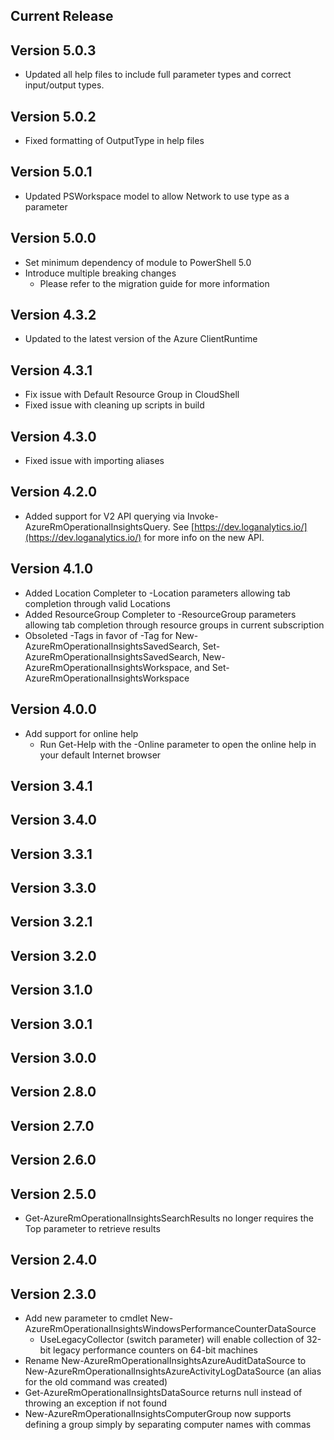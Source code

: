 <!--
    Please leave this section at the top of the change log.

    Changes for the current release should go under the section titled "Current Release", and should adhere to the following format:

    ## Current Release
    * Overview of change #1
        - Additional information about change #1
    * Overview of change #2
        - Additional information about change #2
        - Additional information about change #2
    * Overview of change #3
    * Overview of change #4
        - Additional information about change #4

    ## YYYY.MM.DD - Version X.Y.Z (Previous Release)
    * Overview of change #1
        - Additional information about change #1
-->
## Current Release

## Version 5.0.3
* Updated all help files to include full parameter types and correct input/output types.

## Version 5.0.2
* Fixed formatting of OutputType in help files

## Version 5.0.1
* Updated PSWorkspace model to allow Network to use type as a parameter

## Version 5.0.0
* Set minimum dependency of module to PowerShell 5.0
* Introduce multiple breaking changes
    - Please refer to the migration guide for more information

## Version 4.3.2
* Updated to the latest version of the Azure ClientRuntime

## Version 4.3.1
* Fix issue with Default Resource Group in CloudShell
* Fixed issue with cleaning up scripts in build

## Version 4.3.0
* Fixed issue with importing aliases

## Version 4.2.0
* Added support for V2 API querying via Invoke-AzureRmOperationalInsightsQuery. See [https://dev.loganalytics.io/](https://dev.loganalytics.io/) for more info on the new API.

## Version 4.1.0
* Added Location Completer to -Location parameters allowing tab completion through valid Locations
* Added ResourceGroup Completer to -ResourceGroup parameters allowing tab completion through resource groups in current subscription
* Obsoleted -Tags in favor of -Tag for New-AzureRmOperationalInsightsSavedSearch, Set-AzureRmOperationalInsightsSavedSearch, New-AzureRmOperationalInsightsWorkspace, and Set-AzureRmOperationalInsightsWorkspace

## Version 4.0.0
* Add support for online help
    - Run Get-Help with the -Online parameter to open the online help in your default Internet browser
    
## Version 3.4.1

## Version 3.4.0

## Version 3.3.1

## Version 3.3.0

## Version 3.2.1

## Version 3.2.0

## Version 3.1.0

## Version 3.0.1

## Version 3.0.0

## Version 2.8.0

## Version 2.7.0

## Version 2.6.0

## Version 2.5.0
* Get-AzureRmOperationalInsightsSearchResults no longer requires the Top parameter to retrieve results

## Version 2.4.0

## Version 2.3.0
* Add new parameter to cmdlet New-AzureRmOperationalInsightsWindowsPerformanceCounterDataSource
    - UseLegacyCollector (switch parameter) will enable collection of 32-bit legacy performance counters on 64-bit machines
* Rename New-AzureRmOperationalInsightsAzureAuditDataSource to New-AzureRmOperationalInsightsAzureActivityLogDataSource (an alias for the old command was created)
* Get-AzureRmOperationalInsightsDataSource returns null instead of throwing an exception if not found
* New-AzureRmOperationalInsightsComputerGroup now supports defining a group simply by separating computer names with commas
